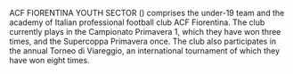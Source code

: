 ACF FIORENTINA YOUTH SECTOR () comprises the under-19 team and the academy of Italian professional football club ACF Fiorentina. The club currently plays in the Campionato Primavera 1, which they have won three times, and the Supercoppa Primavera once. The club also participates in the annual Torneo di Viareggio, an international tournament of which they have won eight times.
